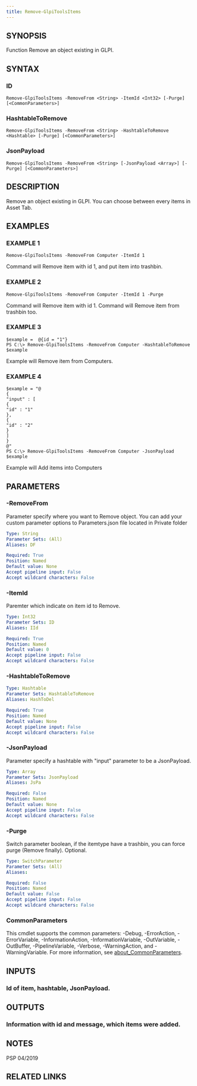 ```yaml
---
title: Remove-GlpiToolsItems
---
```


## SYNOPSIS
Function Remove an object existing in GLPI.

## SYNTAX

### ID
```
Remove-GlpiToolsItems -RemoveFrom <String> -ItemId <Int32> [-Purge] [<CommonParameters>]
```

### HashtableToRemove
```
Remove-GlpiToolsItems -RemoveFrom <String> -HashtableToRemove <Hashtable> [-Purge] [<CommonParameters>]
```

### JsonPayload
```
Remove-GlpiToolsItems -RemoveFrom <String> [-JsonPayload <Array>] [-Purge] [<CommonParameters>]
```

## DESCRIPTION
Remove an object existing in GLPI.
You can choose between every items in Asset Tab.

## EXAMPLES

### EXAMPLE 1
```
Remove-GlpiToolsItems -RemoveFrom Computer -ItemId 1
```

Command will Remove item with id 1, and put item into trashbin.

### EXAMPLE 2
```
Remove-GlpiToolsItems -RemoveFrom Computer -ItemId 1 -Purge
```

Command will Remove item with id 1.
Command will Remove item from trashbin too.

### EXAMPLE 3
```
$example =  @{id = "1"}
PS C:\> Remove-GlpiToolsItems -RemoveFrom Computer -HashtableToRemove $example
```
Example will Remove item from Computers.

### EXAMPLE 4
```
$example = "@
{
"input" : [
{
"id" : "1"
},
{
"id" : "2"
}
]
}
@"
PS C:\> Remove-GlpiToolsItems -RemoveFrom Computer -JsonPayload $example
```
Example will Add items into Computers

## PARAMETERS

### -RemoveFrom
Parameter specify where you want to Remove object. 
You can add your custom parameter options to Parameters.json file located in Private folder

```yaml
Type: String
Parameter Sets: (All)
Aliases: DF

Required: True
Position: Named
Default value: None
Accept pipeline input: False
Accept wildcard characters: False
```

### -ItemId
Paremter which indicate on item id to Remove.

```yaml
Type: Int32
Parameter Sets: ID
Aliases: IId

Required: True
Position: Named
Default value: 0
Accept pipeline input: False
Accept wildcard characters: False
```

### -HashtableToRemove

```yaml
Type: Hashtable
Parameter Sets: HashtableToRemove
Aliases: HashToDel

Required: True
Position: Named
Default value: None
Accept pipeline input: False
Accept wildcard characters: False
```

### -JsonPayload
Parameter specify a hashtable with "input" parameter to be a JsonPayload.

```yaml
Type: Array
Parameter Sets: JsonPayload
Aliases: JsPa

Required: False
Position: Named
Default value: None
Accept pipeline input: False
Accept wildcard characters: False
```

### -Purge
Switch parameter boolean, if the itemtype have a trashbin, you can force purge (Remove finally).
Optional.

```yaml
Type: SwitchParameter
Parameter Sets: (All)
Aliases:

Required: False
Position: Named
Default value: False
Accept pipeline input: False
Accept wildcard characters: False
```

### CommonParameters
This cmdlet supports the common parameters: -Debug, -ErrorAction, -ErrorVariable, -InformationAction, -InformationVariable, -OutVariable, -OutBuffer, -PipelineVariable, -Verbose, -WarningAction, and -WarningVariable. For more information, see [about_CommonParameters](http://go.microsoft.com/fwlink/?LinkID=113216).

## INPUTS

### Id of item, hashtable, JsonPayload.
## OUTPUTS

### Information with id and message, which items were added.
## NOTES
PSP 04/2019

## RELATED LINKS
